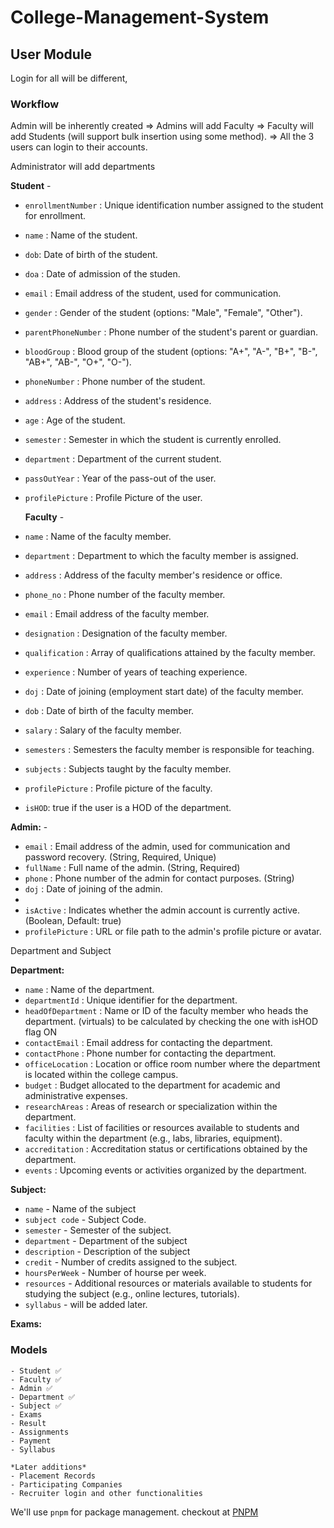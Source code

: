 # College-Management-System

## User Module

Login for all will be different,

### Workflow

Admin will be inherently created => Admins will add Faculty => Faculty will add Students (will support bulk insertion using some method). => All the 3 users can login to their accounts.

Administrator will add departments

**Student** -

- `enrollmentNumber` : Unique identification number assigned to the student for enrollment.
- `name` : Name of the student.
- `dob`: Date of birth of the student.
- `doa` : Date of admission of the studen.
- `email` : Email address of the student, used for communication.
- `gender` : Gender of the student (options: "Male", "Female", "Other").
- `parentPhoneNumber` : Phone number of the student's parent or guardian.
- `bloodGroup` : Blood group of the student (options: "A+", "A-", "B+", "B-", "AB+", "AB-", "O+", "O-").
- `phoneNumber` : Phone number of the student.
- `address` : Address of the student's residence.
- `age` : Age of the student.
- `semester` : Semester in which the student is currently enrolled.
- `department` : Department of the current student.
- `passOutYear` : Year of the pass-out of the user.
- `profilePicture` : Profile Picture of the user.

  **Faculty** -

- `name` : Name of the faculty member.
- `department` : Department to which the faculty member is assigned.
- `address` : Address of the faculty member's residence or office.
- `phone_no` : Phone number of the faculty member.
- `email` : Email address of the faculty member.
- `designation` : Designation of the faculty member.
- `qualification` : Array of qualifications attained by the faculty member.
- `experience` : Number of years of teaching experience.
- `doj` : Date of joining (employment start date) of the faculty member.
- `dob` : Date of birth of the faculty member.
- `salary` : Salary of the faculty member.
- `semesters` : Semesters the faculty member is responsible for teaching.
- `subjects` : Subjects taught by the faculty member.
- `profilePicture` : Profile picture of the faculty.
- `isHOD`: true if the user is a HOD of the department.
  
**Admin:** -

- `email` : Email address of the admin, used for communication and password recovery. (String, Required, Unique)
- `fullName` : Full name of the admin. (String, Required)
- `phone` : Phone number of the admin for contact purposes. (String)
- `doj` : Date of joining of the admin.
-
- `isActive` : Indicates whether the admin account is currently active. (Boolean, Default: true)
- `profilePicture` : URL or file path to the admin's profile picture or avatar.

Department and Subject

**Department:**

- `name` : Name of the department.
- `departmentId` : Unique identifier for the department.
- `headOfDepartment` : Name or ID of the faculty member who heads the department. (virtuals) to be calculated by checking the one with isHOD flag ON
- `contactEmail` : Email address for contacting the department.
- `contactPhone` : Phone number for contacting the department.
- `officeLocation` : Location or office room number where the department is located within the college campus.
- `budget` : Budget allocated to the department for academic and administrative expenses.
- `researchAreas` : Areas of research or specialization within the department.
- `facilities` : List of facilities or resources available to students and faculty within the department (e.g., labs, libraries, equipment).
- `accreditation` : Accreditation status or certifications obtained by the department.
- `events` : Upcoming events or activities organized by the department.

**Subject:**

- `name` - Name of the subject
- `subject code` - Subject Code.
- `semester` - Semester of the subject.
- `department` - Department of the subject
- `description` - Description of the subject
- `credit` - Number of credits assigned to the subject.
- `hoursPerWeek` - Number of hourse per week.
- `resources` -    Additional resources or materials available to students for studying the subject (e.g., online lectures, tutorials).
- `syllabus` - will be added later.

**Exams:**



### Models

    - Student ✅
    - Faculty ✅
    - Admin ✅
    - Department ✅
    - Subject ✅
    - Exams
    - Result
    - Assignments
    - Payment
    - Syllabus

    *Later additions*
    - Placement Records
    - Participating Companies
    - Recruiter login and other functionalities

We'll use `pnpm` for package management. checkout at [PNPM](https://pnpm.io/)
